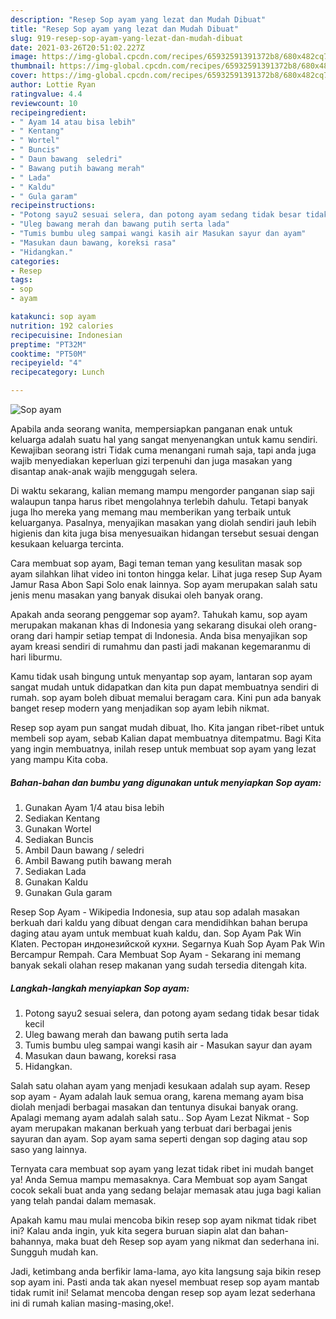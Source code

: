 ```yaml
---
description: "Resep Sop ayam yang lezat dan Mudah Dibuat"
title: "Resep Sop ayam yang lezat dan Mudah Dibuat"
slug: 919-resep-sop-ayam-yang-lezat-dan-mudah-dibuat
date: 2021-03-26T20:51:02.227Z
image: https://img-global.cpcdn.com/recipes/65932591391372b8/680x482cq70/sop-ayam-foto-resep-utama.jpg
thumbnail: https://img-global.cpcdn.com/recipes/65932591391372b8/680x482cq70/sop-ayam-foto-resep-utama.jpg
cover: https://img-global.cpcdn.com/recipes/65932591391372b8/680x482cq70/sop-ayam-foto-resep-utama.jpg
author: Lottie Ryan
ratingvalue: 4.4
reviewcount: 10
recipeingredient:
- " Ayam 14 atau bisa lebih"
- " Kentang"
- " Wortel"
- " Buncis"
- " Daun bawang  seledri"
- " Bawang putih bawang merah"
- " Lada"
- " Kaldu"
- " Gula garam"
recipeinstructions:
- "Potong sayu2 sesuai selera, dan potong ayam sedang tidak besar tidak kecil"
- "Uleg bawang merah dan bawang putih serta lada"
- "Tumis bumbu uleg sampai wangi kasih air Masukan sayur dan ayam"
- "Masukan daun bawang, koreksi rasa"
- "Hidangkan."
categories:
- Resep
tags:
- sop
- ayam

katakunci: sop ayam 
nutrition: 192 calories
recipecuisine: Indonesian
preptime: "PT32M"
cooktime: "PT50M"
recipeyield: "4"
recipecategory: Lunch

---
```



![Sop ayam](https://img-global.cpcdn.com/recipes/65932591391372b8/680x482cq70/sop-ayam-foto-resep-utama.jpg)

Apabila anda seorang wanita, mempersiapkan panganan enak untuk keluarga adalah suatu hal yang sangat menyenangkan untuk kamu sendiri. Kewajiban seorang istri Tidak cuma menangani rumah saja, tapi anda juga wajib menyediakan keperluan gizi terpenuhi dan juga masakan yang disantap anak-anak wajib menggugah selera.

Di waktu  sekarang, kalian memang mampu mengorder panganan siap saji walaupun tanpa harus ribet mengolahnya terlebih dahulu. Tetapi banyak juga lho mereka yang memang mau memberikan yang terbaik untuk keluarganya. Pasalnya, menyajikan masakan yang diolah sendiri jauh lebih higienis dan kita juga bisa menyesuaikan hidangan tersebut sesuai dengan kesukaan keluarga tercinta. 

Cara membuat sop ayam, Bagi teman teman yang kesulitan masak sop ayam silahkan lihat video ini tonton hingga kelar. Lihat juga resep Sup Ayam Jamur Rasa Abon Sapi Solo enak lainnya. Sop ayam merupakan salah satu jenis menu masakan yang banyak disukai oleh banyak orang.

Apakah anda seorang penggemar sop ayam?. Tahukah kamu, sop ayam merupakan makanan khas di Indonesia yang sekarang disukai oleh orang-orang dari hampir setiap tempat di Indonesia. Anda bisa menyajikan sop ayam kreasi sendiri di rumahmu dan pasti jadi makanan kegemaranmu di hari liburmu.

Kamu tidak usah bingung untuk menyantap sop ayam, lantaran sop ayam sangat mudah untuk didapatkan dan kita pun dapat membuatnya sendiri di rumah. sop ayam boleh dibuat memalui beragam cara. Kini pun ada banyak banget resep modern yang menjadikan sop ayam lebih nikmat.

Resep sop ayam pun sangat mudah dibuat, lho. Kita jangan ribet-ribet untuk membeli sop ayam, sebab Kalian dapat membuatnya ditempatmu. Bagi Kita yang ingin membuatnya, inilah resep untuk membuat sop ayam yang lezat yang mampu Kita coba.

<!--inarticleads1-->

##### Bahan-bahan dan bumbu yang digunakan untuk menyiapkan Sop ayam:

1. Gunakan  Ayam 1/4 atau bisa lebih
1. Sediakan  Kentang
1. Gunakan  Wortel
1. Sediakan  Buncis
1. Ambil  Daun bawang / seledri
1. Ambil  Bawang putih bawang merah
1. Sediakan  Lada
1. Gunakan  Kaldu
1. Gunakan  Gula garam


Resep Sop Ayam - Wikipedia Indonesia, sup atau sop adalah masakan berkuah dari kaldu yang dibuat dengan cara mendidihkan bahan berupa daging atau ayam untuk membuat kuah kaldu, dan. Sop Ayam Pak Win Klaten. Ресторан индонезийской кухни. Segarnya Kuah Sop Ayam Pak Win Bercampur Rempah. Cara Membuat Sop Ayam - Sekarang ini memang banyak sekali olahan resep makanan yang sudah tersedia ditengah kita. 

<!--inarticleads2-->

##### Langkah-langkah menyiapkan Sop ayam:

1. Potong sayu2 sesuai selera, dan potong ayam sedang tidak besar tidak kecil
1. Uleg bawang merah dan bawang putih serta lada
1. Tumis bumbu uleg sampai wangi kasih air - Masukan sayur dan ayam
1. Masukan daun bawang, koreksi rasa
1. Hidangkan.


Salah satu olahan ayam yang menjadi kesukaan adalah sup ayam. Resep sop ayam - Ayam adalah lauk semua orang, karena memang ayam bisa diolah menjadi berbagai masakan dan tentunya disukai banyak orang. Apalagi memang ayam adalah salah satu.. Sop Ayam Lezat Nikmat - Sop ayam merupakan makanan berkuah yang terbuat dari berbagai jenis sayuran dan ayam. Sop ayam sama seperti dengan sop daging atau sop saso yang lainnya. 

Ternyata cara membuat sop ayam yang lezat tidak ribet ini mudah banget ya! Anda Semua mampu memasaknya. Cara Membuat sop ayam Sangat cocok sekali buat anda yang sedang belajar memasak atau juga bagi kalian yang telah pandai dalam memasak.

Apakah kamu mau mulai mencoba bikin resep sop ayam nikmat tidak ribet ini? Kalau anda ingin, yuk kita segera buruan siapin alat dan bahan-bahannya, maka buat deh Resep sop ayam yang nikmat dan sederhana ini. Sungguh mudah kan. 

Jadi, ketimbang anda berfikir lama-lama, ayo kita langsung saja bikin resep sop ayam ini. Pasti anda tak akan nyesel membuat resep sop ayam mantab tidak rumit ini! Selamat mencoba dengan resep sop ayam lezat sederhana ini di rumah kalian masing-masing,oke!.

